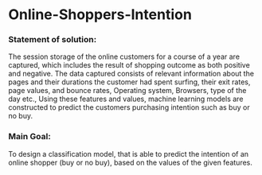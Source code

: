 # Online-Shoppers-Intention

### Statement of solution: 
The session storage of the online customers for a course of a year are captured, which includes the result of shopping outcome as both positive and negative. The data captured consists of relevant information about the pages and their durations the customer had spent surfing, their exit rates, page values, and bounce rates, Operating system, Browsers, type of the day etc., Using these features and values, machine learning models are constructed to predict the customers purchasing intention such as buy or no buy.

### Main Goal: 
To design a classification model, that is able to predict the intention of an online shopper (buy or no buy), based on the values of the given features.
